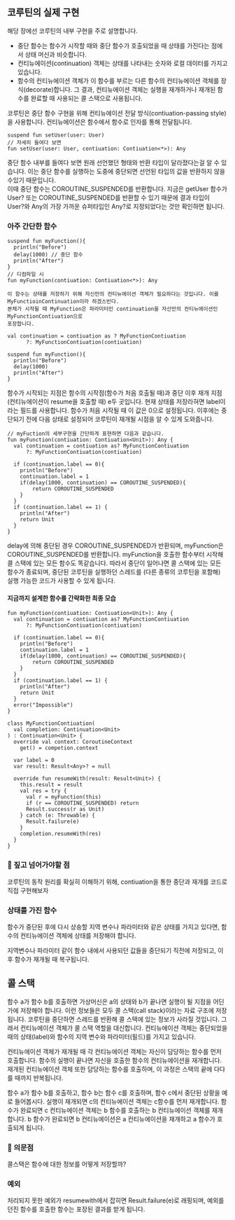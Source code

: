 ## 코루틴의 실제 구현 

해당 장에선 코루틴의 내부 구현을 주로 설명합니다.

- 중단 함수는 함수가 시작할 때와 중단 함수가 호출되었을 때 상태를 가진다는 점에서 상태 머신과 비슷합니다.
- 컨티뉴에이션(continuation) 객체는 상태를 나타내는 숫자와 로컬 데이터를 가지고 있습니다.
- 함수의 컨티뉴에이션 객체가 이 함수를 부르는 다른 함수의 컨티뉴에이션 객체를 장식(decorate)합니다. 그 결과,
컨티뉴에이션 객체는 실행을 재개하거나 재개된 함수를 완료할 때 사용되는 콜 스택으로 사용됩니다.

코루틴은 중단 함수 구현을 위해 컨티뉴에이션 전달 방식(contiuation-passing style)을 사용합니다. 컨티뉴에이션은 함수에서 함수로
인자를 통해 전달됩니다.

```
suspend fun setUser(user: User)
// 자세히 들여다 보면
fun setUser(user: User, contiuation: Contiuation<*>): Any
```

중단 함수 내부를 들여다 보면 원래 선언했던 형태와 반환 타입이 달라졌다는걸 알 수 있습니다. 이는 중단 함수를 실행하는 도중에 중단되면 선언된
타입의 값을 반환하지 않을수있기 때문입니다. </br>
이때 중단 함수는 COROUTINE_SUSPENDED를 반환합니다. 지금은 getUser 함수가 User? 또는 COROUTINE_SUSPENDED를 반환할 수 있기 때문에 결과 타입이 User?와 Any의 가장 가까운 슈퍼타입인 Any?로 지정되었다는 것만 확인하면 됩니다.

### 아주 간단한 함수

```
suspend fun myFunction(){
  println("Before")
  delay(1000) // 중단 함수
  println("After")
}
// 디컴파일 시
fun myFunction(contiuation: Contiuation<*>): Any

이 함수는 상태를 저장하기 위해 자신만의 컨티뉴에이션 객체가 필요하다는 것입니다. 이를 MyFunctioinContinuation이라 하겠스빈다. 
본체가 시작될 때 MyFunction은 파라미터인 continuation을 자산만의 컨티뉴에이션인 MyFunctionContiuation으로 
포장합니다.

val continuation = contiuation as ? MyFunctionContiuation
      ?: MyFunctionContiuation(contiuation)

suspend fun myFunction(){
  println("Before")
  delay(1000)
  println("After")
}
```

함수가 시작되는 지점은 함수의 시작점(함수가 처음 호출될 때)과 중단 이후 재개 지점(컨티뉴에이션이 resume을 호출할 때)
e두 곳입니다. 현재 상태를 저장라혀면 label이라는 필드를 사용합니다. 함수가 처음 시작될 때 이 값은 0으로 설정됩니다.
이후에는 중단되기 전에 다음 상태로 설정되어 코루틴이 재개될 시점을 알 수 있게 도와줍니다.

```
// myFuction의 세부구현을 간단하게 표현하면 다음과 같습니다.
fun myFunction(contiuation: Contiuation<Unit>): Any { 
  val continuation = contiuation as? MyFunctionContiuation
      ?: MyFunctionContiuation(contiuation)

  if (continuation.label == 0){
    println("Before")
    continuation.label = 1
    if(delay(1000, continuation) == COROUTINE_SUSPENDED){
        return COROUTINE_SUSPENDED
    }
  }
  if (continuation.label == 1) {
    println("After")
    return Unit
  }
}
```


delay에 의해 중단된 경우 COROUTINE_SUSPENDED가 반환되며, myFunction은 COROUTINE_SUSPENDED를 
반환합니다. myFunction을 호출한 함수부터 시작해 콜 스택에 있는 모든 함수도 똑같습니다. 따라서 중단이 일어나면
콜 스택에 있는 모든 함수가 종료되며, 중단된 코루틴을 실행하던 스레드를 (다른 종류의 코루틴을 포함해) 실행 가능한 코드가
사용할 수 있게 됩니다.

#### 지금까지 설계한 함수를 간략화한 최종 모습

```
fun myFunction(contiuation: Contiuation<Unit>): Any { 
  val continuation = contiuation as? MyFunctionContiuation
      ?: MyFunctionContiuation(contiuation)

  if (continuation.label == 0){
    println("Before")
    continuation.label = 1
    if(delay(1000, continuation) == COROUTINE_SUSPENDED){
        return COROUTINE_SUSPENDED
    }
  }
  if (continuation.label == 1) {
    println("After")
    return Unit
  }
  error("Impossible")
}

class MyFunctionContiuation(
  val completion: Continuation<Unit>
) : Continuation<Unit> {
  override val context: CoroutineContext
    get() = competion.context

  var label = 0
  var result: Result<Any>? = null

  override fun resumeWith(result: Result<Unit>) {
    this.result = result
    val res = try {
      val r = myFunction(this)
      if (r == COROUTINE_SUSPENDED) return
      Result.success(r as Unit)
    } catch (e: Throwable) {
      Result.failure(e)
    }
    completion.resumeWith(res)
  }
}
```

### 📌 짚고 넘어가야할 점
코루틴의 동작 원리를 확실히 이해하기 위해, contiuation을 통한 중단과 재개를 코드로 직접 구현해보자 

### 상태를 가진 함수

함수가 중단된 후에 다시 상숑할 지역 변수나 파라미터와 같은 상태를 가지고 있다면, 함수의 컨티뉴에이션 객체에 
상태를 저장해야 합니다. 

지역변수나 파라미터 같이 함수 내에서 사용되던 값들을 중단되기 직전에 저장되고, 이후 함수가 재개될 때 복구됩니다.


## 콜 스택

함수 a가 함수 b를 호출하면 가상머신은 a의 상태와 b가 끝나면 실행이 될 지점을 어딘가에 저장해야 합니다. 이런 정보들은 모두 콜 스택(call stack)이라는
자료 구조에 저장됩니다. 코루틴을 중단하면 스레드를 반환해 콜 스택에 있는 정보가 사라질 것입니다. 그래서 컨티뉴에이션 객체가 콜 스택 역할을 대신합니다.
컨티뉴에이션 객체는 중단되었을 때의 상태(label)와 함수의 지역 변수와 파라미터(필드)를 가지고 있습니다.

컨티뉴에이션 객체가 재개될 때 각 컨티뉴에이션 객체는 자신이 담당하는 함수를 먼저 호출합니다. 함수의 실행이 끝나면 자신을 호출한 함수의 컨티뉴에이션을 재개합니다. 재개된 컨티뉴에이션 객체 또한 담당하는 함수를 호출하며, 이 과정은 스택의 끝에 다다를 때까지 반복됩니다.

함수 a가 함수 b를 호출하고, 함수 b는 함수 c를 호출하며, 함수 c에서 중단된 상황을 예로 들어봅시다. 실행이 재개되면 c의 컨티뉴에이션 객체는 c함수를 먼저 재개합니다. 함수가 완료되면 c 컨티뉴에이션 객체는 b 함수를 호출하는 b 컨티뉴에이션 객체를 재개합니다. b 함수가 완료되면 b 컨티뉴에이션은 a 컨티뉴에이션을 재개하고 a 함수가 호출되게 됩니다.

### 🧐 의문점
콜스택은 함수에 대한 정보를 어떻게 저장할까?

### 예외

처리되지 못한 예외가 resumewith에서 잡히면 Result.failure(e)로 래핑되며, 예외를 던진 함수를 호출한 함수는 포장된 결과를 받게 됩니다.


